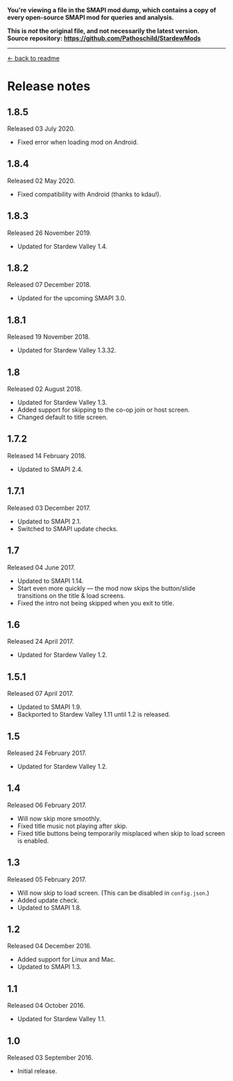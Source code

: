 **You're viewing a file in the SMAPI mod dump, which contains a copy of every open-source SMAPI mod
for queries and analysis.**

**This is _not_ the original file, and not necessarily the latest version.**  
**Source repository: https://github.com/Pathoschild/StardewMods**

----

[← back to readme](README.md)

# Release notes
## 1.8.5
Released 03 July 2020.

* Fixed error when loading mod on Android.

## 1.8.4
Released 02 May 2020.

* Fixed compatibility with Android (thanks to kdau!).

## 1.8.3
Released 26 November 2019.

* Updated for Stardew Valley 1.4.

## 1.8.2
Released 07 December 2018.

* Updated for the upcoming SMAPI 3.0.

## 1.8.1
Released 19 November 2018.

* Updated for Stardew Valley 1.3.32.

## 1.8
Released 02 August 2018.

* Updated for Stardew Valley 1.3.
* Added support for skipping to the co-op join or host screen.
* Changed default to title screen.

## 1.7.2
Released 14 February 2018.

* Updated to SMAPI 2.4.

## 1.7.1
Released 03 December 2017.

* Updated to SMAPI 2.1.
* Switched to SMAPI update checks.

## 1.7
Released 04 June 2017.

* Updated to SMAPI 1.14.
* Start even more quickly — the mod now skips the button/slide transitions on the title & load screens.
* Fixed the intro not being skipped when you exit to title.

## 1.6
Released 24 April 2017.

* Updated for Stardew Valley 1.2.

## 1.5.1
Released 07 April 2017.

* Updated to SMAPI 1.9.
* Backported to Stardew Valley 1.11 until 1.2 is released.

## 1.5
Released 24 February 2017.

* Updated for Stardew Valley 1.2.

## 1.4
Released 06 February 2017.

* Will now skip more smoothly.
* Fixed title music not playing after skip.
* Fixed title buttons being temporarily misplaced when skip to load screen is enabled.

## 1.3
Released 05 February 2017.

* Will now skip to load screen. (This can be disabled in `config.json`.)
* Added update check.
* Updated to SMAPI 1.8.

## 1.2
Released 04 December 2016.

* Added support for Linux and Mac.
* Updated to SMAPI 1.3.

## 1.1
Released 04 October 2016.

* Updated for Stardew Valley 1.1.

## 1.0
Released 03 September 2016.

* Initial release.
